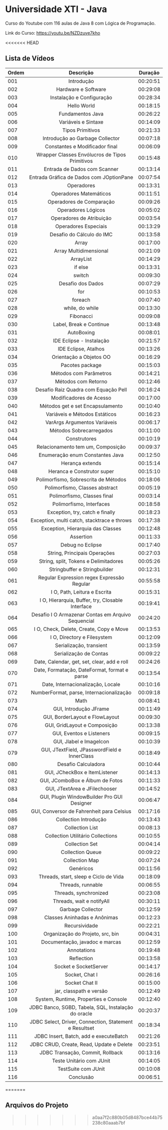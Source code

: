 # Universidade XTI - Java

Curso do Youtube com 116 aulas de Java 8 com Lógica de Programação.

Link do Curso: https://youtu.be/NZDzuve7kho

<<<<<<< HEAD
## Lista de Vídeos
 
| Ordem         | Descrição | Duração |
| ------------- |:-------------:|:-------------:|
|	001	|	Introdução	|	00:20:51	|	
|	002	|	Hardware e Software	|	00:29:08	|	
|	003	|	Instalação e Configuração	|	00:28:34	|	
|	004	|	Hello World       	|	00:18:15	|	
|	005	|	Fundamentos Java	|	00:26:22	|	
|	006	|	Variáveis e Sintaxe	|	00:14:09	|	
|	007	|	Tipos Primitivos	|	00:21:33	|	
|	008	|	Introdução ao Garbage Collector	|	00:07:18	|	
|	009	|	Constantes e Modificador final	|	00:06:09	|	
|	010	|	Wrapper Classes Envólucros de Tipos Primitivos	|	00:15:48	|	
|	011	|	Entrada de Dados com Scanner	|	00:13:14	|	
|	012	|	Entrada Gráfica de Dados com JOptionPane	|	00:07:54	|	
|	013	|	Operadores	|	00:13:31	|	
|	014	|	Operadores Matemáticos	|	00:11:51	|	
|	015	|	Operadores de Comparação	|	00:09:26	|	
|	016	|	Operadores Lógicos	|	00:05:02	|	
|	017	|	Operadores de Atribuição	|	00:03:54	|	
|	018	|	Operadores Especiais	|	00:13:29	|	
|	019	|	Desafio do Cálculo do IMC	|	00:13:58	|	
|	020	|	Array	|	00:17:00	|	
|	021	|	Array Multidimensional	|	00:21:09	|	
|	022	|	ArrayList	|	00:14:29	|	
|	023	|	if else	|	00:13:31	|	
|	024	|	switch	|	00:09:30	|	
|	025	|	Desafio dos Dados	|	00:07:29	|	
|	026	|	for	|	00:10:53	|	
|	027	|	foreach	|	00:07:40	|	
|	028	|	while, do while	|	00:13:30	|	
|	029	|	Fibonacci	|	00:09:08	|	
|	030	|	Label, Break e Continue	|	00:13:48	|	
|	031	|	AutoBoxing	|	00:08:01	|	
|	032	|	IDE Eclipse - Instalação	|	00:21:57	|	
|	033	|	IDE Eclipse, Atalhos	|	00:13:26	|	
|	034	|	Orientação a Objetos OO	|	00:16:29	|	
|	035	|	Pacotes package	|	00:15:03	|	
|	036	|	Métodos com Parâmetros	|	00:14:21	|	
|	037	|	Métodos com Retorno	|	00:12:46	|	
|	038	|	Desafio Raiz Quadra com Equação Pell	|	00:16:24	|	
|	039	|	Modificadores de Acesso	|	00:17:00	|	
|	040	|	Métodos get e set Encapsulamento	|	00:10:40	|	
|	041	|	Variáveis e Métodos Estáticos	|	00:16:23	|	
|	042	|	VarArgs Argumentos Variáveis	|	00:06:17	|	
|	043	|	Métodos Sobrecarregados	|	00:11:00	|	
|	044	|	Construtores	|	00:10:19	|	
|	045	|	Relacionamento tem um, Composição	|	00:09:37	|	
|	046	|	Enumeração enum Constantes Java	|	00:12:50	|	
|	047	|	Herança extends	|	00:15:14	|	
|	048	|	Heranca e Construtor super	|	00:15:10	|	
|	049	|	Polimorfismo, Sobrescrita de Métodos	|	00:18:06	|	
|	050	|	Polimorfismo, Classes abstract	|	00:05:19	|	
|	051	|	Polimorfismo, Classes final	|	00:03:14	|	
|	052	|	Polimorfismo, Interfaces	|	00:18:58	|	
|	053	|	Exception, try, catch e finally	|	00:18:23	|	
|	054	|	Exception, multi catch, stacktrace e throws	|	00:17:38	|	
|	055	|	Exception, Hierarquia das Classes	|	00:12:48	|	
|	056	|	Assertion	|	00:11:33	|	
|	057	|	Debug no Eclipse	|	00:17:40	|	
|	058	|	String, Principais Operações	|	00:27:03	|	
|	059	|	String, split, Tokens e Delimitadores	|	00:05:26	|	
|	060	|	Stringbuffer e Stringbuilder	|	00:12:31	|	
|	061	|	Regular Expression regex Expressão Regular	|	00:55:58	|	
|	062	|	I O, Path, Leitura e Escrita	|	00:15:31	|	
|	063	|	I O, Hierarquia, Buffer, try, Closable Interface	|	00:19:41	|	
|	064	|	Desafio I O Armazenar Contas em Arquivo Sequencial	|	00:24:20	|	
|	065	|	I O, Check, Delete, Create, Copy e Move	|	00:13:53	|	
|	066	|	I O, Directory e Filesystem	|	00:12:09	|	
|	067	|	Serialização, transient	|	00:13:59	|	
|	068	|	Serialização de Contas	|	00:09:22	|	
|	069	|	Date, Calendar, get, set, clear, add e roll	|	00:24:26	|	
|	070	|	Date, Formatação, DateFormat, format e parse	|	00:13:54	|	
|	071	|	Date, Internacionalização, Locale	|	00:10:16	|	
|	072	|	NumberFormat, parse, Internacionalização	|	00:09:18	|	
|	073	|	Math	|	00:08:41	|	
|	074	|	GUI, Introdução JFrame	|	00:11:49	|	
|	075	|	GUI, BorderLayout e FlowLayout	|	00:09:30	|	
|	076	|	GUI, GridLayout e Composição	|	00:13:38	|	
|	077	|	GUI, Eventos e Listeners	|	00:09:15	|	
|	078	|	GUI, Jlabel e ImageIcon	|	00:10:39	|	
|	079	|	GUI, JTextField, JPasswordField e InnerClass	|	00:18:49	|	
|	080	|	Desafio Calculadora	|	00:10:44	|	
|	081	|	GUI, JCheckBox e ItemListener	|	00:14:13	|	
|	082	|	GUI, JComboBox e Álbum de Fotos	|	00:11:33	|	
|	083	|	GUI, JTextArea e JFilechooser	|	00:14:52	|	
|	084	|	GUI, Plugin WindowBuilder Pro GUI Designer	|	00:06:47	|	
|	085	|	GUI, Conversor de Fahrenheit para Celsius	|	00:17:16	|	
|	086	|	Collection Introdução	|	00:13:43	|	
|	087	|	Collection List	|	00:08:13	|	
|	088	|	Collection Utilitário Collections	|	00:10:55	|	
|	089	|	Collection Set	|	00:04:14	|	
|	090	|	Collection Queue	|	00:09:22	|	
|	091	|	Collection Map	|	00:07:24	|	
|	092	|	Genéricos	|	00:11:56	|	
|	093	|	Threads, start, sleep e Ciclo de Vida	|	00:18:09	|	
|	094	|	Threads, runnable	|	00:06:55	|	
|	095	|	Threads, synchronized	|	00:23:08	|	
|	096	|	Threads, wait e notifyAll	|	00:30:11	|	
|	097	|	Garbage Collector	|	00:12:59	|	
|	098	|	Classes Aninhadas e Anônimas	|	00:12:23	|	
|	099	|	Recursividade	|	00:22:21	|	
|	100	|	Organização do Projeto, src, bin	|	00:04:31	|	
|	101	|	Documentação, javadoc e marcas	|	00:12:59	|	
|	102	|	Annotations	|	00:19:48	|	
|	103	|	Reflection	|	00:13:58	|	
|	104	|	Socket e SocketServer	|	00:14:17	|	
|	105	|	Socket, Chat I	|	00:26:16	|	
|	106	|	Socket Chat II	|	00:15:00	|	
|	107	|	jar, classpath e versão	|	00:12:49	|	
|	108	|	System, Runtime, Properties e Console	|	00:12:40	|	
|	109	|	JDBC Banco, SGBD, Tabela, SQL, Instalação do oracle	|	00:20:37	|	
|	110	|	JDBC Select, Driver, Connection, Statement e Resultset	|	00:18:34	|	
|	111	|	JDBC Insert, Batch, add e executeBatch	|	00:21:26	|	
|	112	|	JDBC CRUD, Create, Read, Update e Delete	|	00:23:51	|	
|	113	|	JDBC Transação, Commit, Rollback	|	00:13:16	|	
|	114	|	Teste Unitário com JUnit	|	00:14:05	|	
|	115	|	TestSuite com JUnit	|	00:10:08	|	
|	116	|	Conclusão	|	00:06:51	|	
=======
## Arquivos do Projeto
>>>>>>> a0aa7f2c880b05d8487bce44b75238c80aaab7bf

